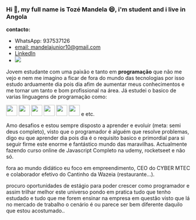 ### Hi 👋, my full name is Tozé Mandela 😄, i'm student and i live in Angola 

<strong> contacto: </strong>
<ul>
<li>WhatsApp: 937537126</li>
<li><a href="https://mail.google.com/mail/u/0/?tab=rm&ogbl#inbox">email: mandelajunior10@gmail.com</a></li>
<li><a href="https://www.linkedin.com/in/toz%C3%A9-mandela-4a44b521b/"><i class="devicon-linkedin-plain colored"></i>LinkedIn </a></li>
<li><a href="https://www.youtube.com/channel/UCLcq0i3AEvTCHxwyyD8fbIQ" target="_blank"><img src="https://img.shields.io/badge/YouTube-FF0000?style=for-the-badge&logo=youtube&logoColor=white" target="_blank"></a></li>
</ul>

<p>Jovem estudante com uma paixão e tanto em <strong>programação</strong> que não me vejo e nem me imagino a ficar de fora do mundo das tecnologias por isso estudo arduamente dia pois dia afim de aumentar meus conhecimentos e me tornar um tanto e bom profissional na área. Já estudei o basico de varias linguagens de programação como:</p>
<div styles="text-align: center">
<img src="https://cdn.jsdelivr.net/gh/devicons/devicon/icons/c/c-original.svg" width="30"/>
<img src="https://cdn.jsdelivr.net/gh/devicons/devicon/icons/java/java-original-wordmark.svg" width="30"/>
<img src="https://cdn.jsdelivr.net/gh/devicons/devicon/icons/python/python-original-wordmark.svg" width="30"/>
<img src="https://cdn.jsdelivr.net/gh/devicons/devicon/icons/javascript/javascript-original.svg" width="30" />
<img src="https://cdn.jsdelivr.net/gh/devicons/devicon/icons/html5/html5-original-wordmark.svg" width="30" /> 
<img src="https://cdn.jsdelivr.net/gh/devicons/devicon/icons/css3/css3-original-wordmark.svg" width="30"/>
e etc.
</div>

Amo desafios e estou sempre disposto a aprender e evoluir (meta: semi deus completo), visto que o programador é alguém que resolve problemas, digo eu que aprender dia pois dia é o requisito basico e primordial para si seguir firme este enorme e fantástico mundo das maravilhas. Actualmente fazendo curso online de Javascript Completo na udemy, rocketseet e não só.

fora ao mundo didático eu foco em empreendimento, CEO do CYBER MTEC e colaborador efetivo do Cantinho da Wazeia (restaurante…).

procuro oportunidades de estágio para poder crescer como programador e assim trilhar melhor este universo pondo em pratica tudo que tenho estudado e tudo que me forem ensinar na empresa em questão visto que lá no mercado de trabalho o cenário é ou parece ser bem diferente daquilo que estou acostumado..

<!--
**TozeMandela/TozeMandela** is a ✨ _special_ ✨ repository because its `README.md` (this file) appears on your GitHub profile.

Here are some ideas to get you started:

- 🔭 I’m currently working on ...
- 🌱 I’m currently learning ...
- 👯 I’m looking to collaborate on ...
- 🤔 I’m looking for help with ...
- 💬 Ask me about ...
- 📫 How to reach me: ...
-  Pronouns: ...
- ⚡ Fun fact: ...
-->
